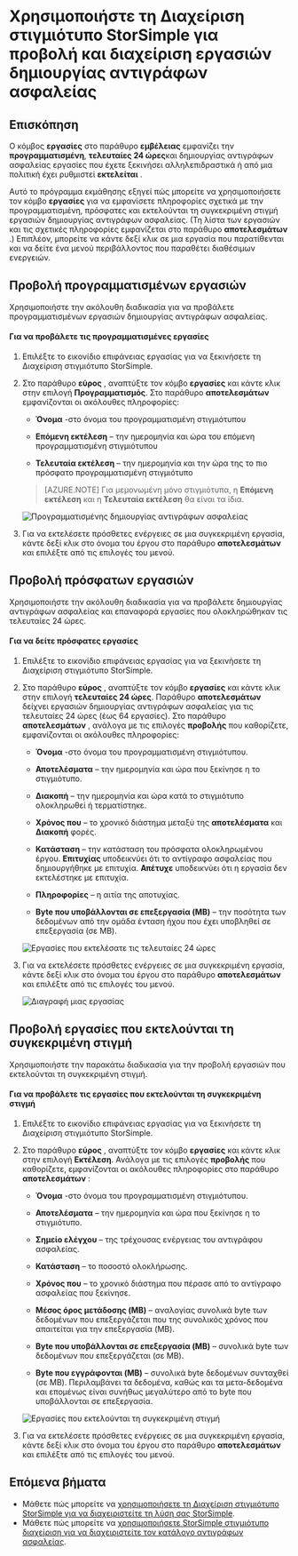 <properties 
   pageTitle="Διαχείριση στιγμιοτύπων StorSimple εργασιών δημιουργίας αντιγράφων ασφαλείας | Microsoft Azure"
   description="Περιγράφει τον τρόπο χρήσης του συμπληρωματικού προγράμματος MMC Διαχείριση στιγμιοτύπων StorSimple για να προβάλετε και να διαχειριστείτε προγραμματισμένη εκτελούνται τη συγκεκριμένη στιγμή και ολοκληρωμένων εργασιών δημιουργίας αντιγράφων ασφαλείας."
   services="storsimple"
   documentationCenter="NA"
   authors="SharS"
   manager="carmonm"
   editor="" />
<tags 
   ms.service="storsimple"
   ms.devlang="NA"
   ms.topic="article"
   ms.tgt_pltfrm="NA"
   ms.workload="TBD"
   ms.date="04/26/2016"
   ms.author="v-sharos" />


# <a name="use-storsimple-snapshot-manager-to-view-and-manage-backup-jobs"></a>Χρησιμοποιήστε τη Διαχείριση στιγμιότυπο StorSimple για προβολή και διαχείριση εργασιών δημιουργίας αντιγράφων ασφαλείας

## <a name="overview"></a>Επισκόπηση

Ο κόμβος **εργασίες** στο παράθυρο **εμβέλειας** εμφανίζει την **προγραμματισμένη**, **τελευταίες 24 ώρες**και δημιουργίας αντιγράφων ασφαλείας εργασίες που έχετε ξεκινήσει αλληλεπιδραστικά ή από μια πολιτική έχει ρυθμιστεί **εκτελείται** . 

Αυτό το πρόγραμμα εκμάθησης εξηγεί πώς μπορείτε να χρησιμοποιήσετε τον κόμβο **εργασίες** για να εμφανίσετε πληροφορίες σχετικά με την προγραμματισμένη, πρόσφατες και εκτελούνται τη συγκεκριμένη στιγμή εργασιών δημιουργίας αντιγράφων ασφαλείας. (Τη λίστα των εργασιών και τις σχετικές πληροφορίες εμφανίζεται στο παράθυρο **αποτελεσμάτων** .) Επιπλέον, μπορείτε να κάντε δεξί κλικ σε μια εργασία που παρατίθενται και να δείτε ένα μενού περιβάλλοντος που παραθέτει διαθέσιμων ενεργειών.

## <a name="view-scheduled-jobs"></a>Προβολή προγραμματισμένων εργασιών

Χρησιμοποιήστε την ακόλουθη διαδικασία για να προβάλετε προγραμματισμένων εργασιών δημιουργίας αντιγράφων ασφαλείας.

#### <a name="to-view-scheduled-jobs"></a>Για να προβάλετε τις προγραμματισμένες εργασίες

1. Επιλέξτε το εικονίδιο επιφάνειας εργασίας για να ξεκινήσετε τη Διαχείριση στιγμιότυπο StorSimple. 

2. Στο παράθυρο **εύρος** , αναπτύξτε τον κόμβο **εργασίες** και κάντε κλικ στην επιλογή **Προγραμματισμός**. Στο παράθυρο **αποτελεσμάτων** εμφανίζονται οι ακόλουθες πληροφορίες:

    - **Όνομα** -στο όνομα του προγραμματισμένη στιγμιότυπου

    - **Επόμενη εκτέλεση** – την ημερομηνία και ώρα του επόμενη προγραμματισμένη στιγμιότυπου

    - **Τελευταία εκτέλεση** – την ημερομηνία και την ώρα της το πιο πρόσφατο προγραμματισμένη στιγμιότυπο

    >[AZURE.NOTE] Για μεμονωμένη μόνο στιγμιότυπα, η **Επόμενη εκτέλεση** και η **Τελευταία εκτέλεση** θα είναι τα ίδια. 
 
    ![Προγραμματισμένης δημιουργίας αντιγράφων ασφαλείας](./media/storsimple-snapshot-manager-manage-backup-jobs/HCS_SSM_Jobs_scheduled.png) 
 
3. Για να εκτελέσετε πρόσθετες ενέργειες σε μια συγκεκριμένη εργασία, κάντε δεξί κλικ στο όνομα του έργου στο παράθυρο **αποτελεσμάτων** και επιλέξτε από τις επιλογές του μενού.

## <a name="view-recent-jobs"></a>Προβολή πρόσφατων εργασιών

Χρησιμοποιήστε την ακόλουθη διαδικασία για να προβάλετε δημιουργίας αντιγράφων ασφαλείας και επαναφορά εργασίες που ολοκληρώθηκαν τις τελευταίες 24 ώρες.

#### <a name="to-view-recent-jobs"></a>Για να δείτε πρόσφατες εργασίες

1. Επιλέξτε το εικονίδιο επιφάνειας εργασίας για να ξεκινήσετε τη Διαχείριση στιγμιότυπο StorSimple.

2. Στο παράθυρο **εύρος** , αναπτύξτε τον κόμβο **εργασίες** και κάντε κλικ στην επιλογή **τελευταίες 24 ώρες**. Παράθυρο **αποτελεσμάτων** δείχνει εργασιών δημιουργίας αντιγράφων ασφαλείας για τις τελευταίες 24 ώρες (έως 64 εργασίες). Στο παράθυρο **αποτελεσμάτων** , ανάλογα με τις επιλογές **προβολής** που καθορίζετε, εμφανίζονται οι ακόλουθες πληροφορίες:

    - **Όνομα** -στο όνομα του προγραμματισμένη στιγμιότυπου.
 
    - **Αποτελέσματα** – την ημερομηνία και ώρα που ξεκίνησε η το στιγμιότυπο.

    - **Διακοπή** – την ημερομηνία και ώρα κατά το στιγμιότυπο ολοκληρωθεί ή τερματίστηκε.

    - **Χρόνος που** – το χρονικό διάστημα μεταξύ της **αποτελέσματα** και **Διακοπή** φορές.

    - **Κατάσταση** – την κατάσταση του πρόσφατα ολοκληρωμένου έργου. **Επιτυχίας** υποδεικνύει ότι το αντίγραφο ασφαλείας που δημιουργήθηκε με επιτυχία. **Απέτυχε** υποδεικνύει ότι η εργασία δεν εκτελέστηκε με επιτυχία.

    - **Πληροφορίες** – η αιτία της αποτυχίας.

    - **Byte που υποβάλλονται σε επεξεργασία (MB)** – την ποσότητα των δεδομένων από την ομάδα ένταση ήχου που έχει υποβληθεί σε επεξεργασία (σε MB). 

    ![Εργασίες που εκτελέσατε τις τελευταίες 24 ώρες](./media/storsimple-snapshot-manager-manage-backup-jobs/HCS_SSM_Jobs_Last_24_hours.png) 

3. Για να εκτελέσετε πρόσθετες ενέργειες σε μια συγκεκριμένη εργασία, κάντε δεξί κλικ στο όνομα του έργου στο παράθυρο **αποτελεσμάτων** και επιλέξτε από τις επιλογές του μενού.

    ![Διαγραφή μιας εργασίας](./media/storsimple-snapshot-manager-manage-backup-catalog/HCS_SSM_Delete_backup.png) 
     
## <a name="view-currently-running-jobs"></a>Προβολή εργασίες που εκτελούνται τη συγκεκριμένη στιγμή

Χρησιμοποιήστε την παρακάτω διαδικασία για την προβολή εργασιών που εκτελούνται τη συγκεκριμένη στιγμή.

#### <a name="to-view-currently-running-jobs"></a>Για να προβάλετε τις εργασίες που εκτελούνται τη συγκεκριμένη στιγμή

1. Επιλέξτε το εικονίδιο επιφάνειας εργασίας για να ξεκινήσετε τη Διαχείριση στιγμιότυπο StorSimple.

2. Στο παράθυρο **εύρος** , αναπτύξτε τον κόμβο **εργασίες** και κάντε κλικ στην επιλογή **Εκτέλεση**. Ανάλογα με τις επιλογές **προβολής** που καθορίζετε, εμφανίζονται οι ακόλουθες πληροφορίες στο παράθυρο **αποτελεσμάτων** : 

    - **Όνομα** -στο όνομα του προγραμματισμένη στιγμιότυπου.

    - **Αποτελέσματα** – την ημερομηνία και ώρα που ξεκίνησε η το στιγμιότυπο.

    - **Σημείο ελέγχου** – της τρέχουσας ενέργειας του αντιγράφου ασφαλείας.

    - **Κατάσταση** – το ποσοστό ολοκλήρωσης.
    
    - **Χρόνος που** – το χρονικό διάστημα που πέρασε από το αντίγραφο ασφαλείας που ξεκίνησε. 

    - **Μέσος όρος μετάδοσης (MB)** – αναλογίας συνολικά byte των δεδομένων που επεξεργάζεται που της συνολικός χρόνος που απαιτείται για την επεξεργασία (MB).

    - **Byte που υποβάλλονται σε επεξεργασία (MB)** – συνολικά byte των δεδομένων που επεξεργάζεται (σε MB).

    - **Byte που εγγράφονται (MB)** – συνολικά byte δεδομένων συνταχθεί (σε MB). Περιλαμβάνει τα δεδομένα, καθώς και τα μετα-δεδομένα και επομένως είναι συνήθως μεγαλύτερο από το byte που υποβάλλονται σε επεξεργασία.

    ![Εργασίες που εκτελούνται τη συγκεκριμένη στιγμή](./media/storsimple-snapshot-manager-manage-backup-jobs/HCS_SSM_Jobs_running.png)

3. Για να εκτελέσετε πρόσθετες ενέργειες σε μια συγκεκριμένη εργασία, κάντε δεξί κλικ στο όνομα του έργου στο παράθυρο **αποτελεσμάτων** και επιλέξτε από τις επιλογές του μενού.

## <a name="next-steps"></a>Επόμενα βήματα

- Μάθετε πώς μπορείτε να [χρησιμοποιήσετε τη Διαχείριση στιγμιότυπο StorSimple για να διαχειριστείτε τη λύση σας StorSimple](storsimple-snapshot-manager-admin.md).
- Μάθετε πώς μπορείτε να [χρησιμοποιήσετε StorSimple στιγμιότυπο διαχείριση για να διαχειριστείτε τον κατάλογο αντιγράφων ασφαλείας](storsimple-snapshot-manager-manage-backup-catalog.md).















            


 

